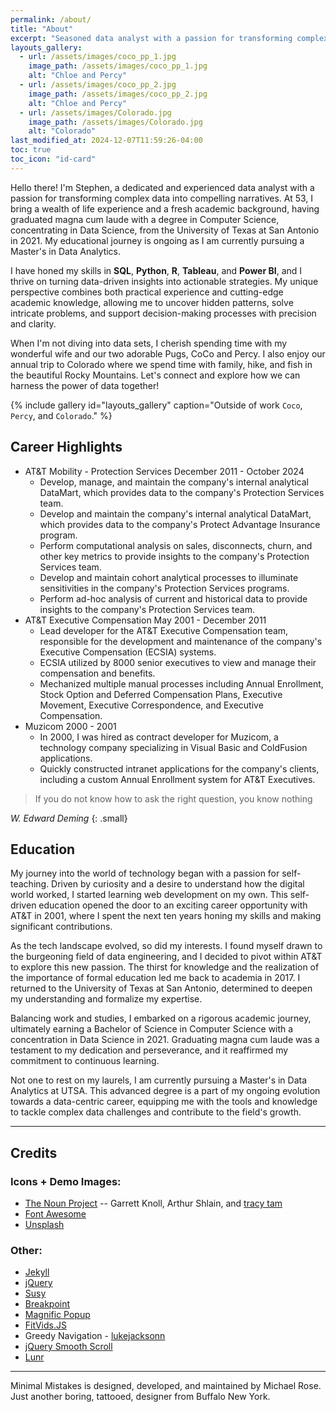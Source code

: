 ```yaml
---
permalink: /about/
title: "About"
excerpt: "Seasoned data analyst with a passion for transforming complex data into compelling narratives."
layouts_gallery:
  - url: /assets/images/coco_pp_1.jpg
    image_path: /assets/images/coco_pp_1.jpg
    alt: "Chloe and Percy"
  - url: /assets/images/coco_pp_2.jpg
    image_path: /assets/images/coco_pp_2.jpg
    alt: "Chloe and Percy"
  - url: /assets/images/Colorado.jpg
    image_path: /assets/images/Colorado.jpg
    alt: "Colorado"
last_modified_at: 2024-12-07T11:59:26-04:00
toc: true
toc_icon: "id-card"
---
```


<p>Hello there! I'm Stephen, a dedicated and experienced data analyst with a passion for transforming complex data into compelling narratives. At 53, I bring a wealth of life experience and a fresh academic background, having graduated magna cum laude with a degree in Computer Science, concentrating in Data Science, from the University of Texas at San Antonio in 2021. My educational journey is ongoing as I am currently pursuing a Master's in Data Analytics.</p> 

<p>I have honed my skills in <b>SQL</b>, <b>Python</b>, <b>R</b>, <b>Tableau</b>, and <b>Power BI</b>, and I thrive on turning data-driven insights into actionable strategies. My unique perspective combines both practical experience and cutting-edge academic knowledge, allowing me to uncover hidden patterns, solve intricate problems, and support decision-making processes with precision and clarity.</p>

<p>When I'm not diving into data sets, I cherish spending time with my wonderful wife and our two adorable Pugs, CoCo and Percy. I also enjoy our annual trip to Colorado where we spend time with family, hike, and fish in the beautiful Rocky Mountains. Let's connect and explore how we can harness the power of data together!</p>

{% include gallery id="layouts_gallery" caption="Outside of work `Coco`, `Percy`, and `Colorado`." %}

## Career Highlights

- AT&T Mobility - Protection Services December 2011 - October 2024 
    - Develop, manage, and maintain the company's internal analytical DataMart, which provides data to the company's Protection Services team.
    - Develop and maintain the company's internal analytical DataMart, which provides data to the company's Protect Advantage Insurance program.
    - Perform computational analysis on sales, disconnects, churn, and other key metrics to provide insights to the company's Protection Services team.
    - Develop and maintain cohort analytical processes to illuminate sensitivities in the company's Protection Services programs.
    - Perform ad-hoc analysis of current and historical data to provide insights to the company's Protection Services team.
- AT&T Executive Compensation May 2001 - December 2011 
    - Lead developer for the AT&T Executive Compensation team, responsible for the development and maintenance of the company's Executive Compensation (ECSIA) systems.
    - ECSIA utilized by 8000 senior executives to view and manage their compensation and benefits.
    - Mechanized multiple manual processes including Annual Enrollment, Stock Option and Deferred Compensation Plans, Executive Movement, Executive Correspondence, and Executive Compensation.
- Muzicom 2000 - 2001 
    - In 2000, I was hired as contract developer for Muzicom, a technology company specializing in Visual Basic and ColdFusion applications.
    - Quickly constructed intranet applications for the company's clients, including a custom Annual Enrollment system for AT&T Executives.

> If you do not know how to ask the right question, you know nothing

<cite>W. Edward Deming</cite>
{: .small}

## Education

<p>My journey into the world of technology began with a passion for self-teaching. Driven by curiosity and a desire to understand how the digital world worked, I started learning web development on my own. This self-driven education opened the door to an exciting career opportunity with AT&T in 2001, where I spent the next ten years honing my skills and making significant contributions.</p>

<p>As the tech landscape evolved, so did my interests. I found myself drawn to the burgeoning field of data engineering, and I decided to pivot within AT&T to explore this new passion. The thirst for knowledge and the realization of the importance of formal education led me back to academia in 2017. I returned to the University of Texas at San Antonio, determined to deepen my understanding and formalize my expertise.</p>

<p>Balancing work and studies, I embarked on a rigorous academic journey, ultimately earning a Bachelor of Science in Computer Science with a concentration in Data Science in 2021. Graduating magna cum laude was a testament to my dedication and perseverance, and it reaffirmed my commitment to continuous learning.</p>

<p>Not one to rest on my laurels, I am currently pursuing a Master's in Data Analytics at UTSA. This advanced degree is a part of my ongoing evolution towards a data-centric career, equipping me with the tools and knowledge to tackle complex data challenges and contribute to the field's growth.</p>

---

## Credits

### Icons + Demo Images:

- [The Noun Project](https://thenounproject.com) -- Garrett Knoll, Arthur Shlain, and [tracy tam](https://thenounproject.com/tracytam)
- [Font Awesome](http://fontawesome.io/)
- [Unsplash](https://unsplash.com/)

### Other:

- [Jekyll](https://jekyllrb.com/)
- [jQuery](https://jquery.com/)
- [Susy](http://susy.oddbird.net/)
- [Breakpoint](http://breakpoint-sass.com/)
- [Magnific Popup](http://dimsemenov.com/plugins/magnific-popup/)
- [FitVids.JS](http://fitvidsjs.com/)
- Greedy Navigation - [lukejacksonn](https://codepen.io/lukejacksonn/pen/PwmwWV)
- [jQuery Smooth Scroll](https://github.com/kswedberg/jquery-smooth-scroll)
- [Lunr](http://lunrjs.com)

---

Minimal Mistakes is designed, developed, and maintained by Michael Rose. Just another boring, tattooed, designer from Buffalo New York.
